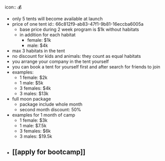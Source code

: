 icon:: 💰

- only 5 tents will become available at launch
- price of one tent
  id:: 66c812f9-ab83-47f1-9b81-16eccba6005a
	- base price during 2 week program is $1k without habitats
	- in addition for each habitat
		- female: $1k
		- male: $4k
- max 3 habitats in the tent
- no discount for kids and animals: they count as equal habitats
- you arrange your company in the tent yourself
- you can book a tent for yourself first and after search for friends to join
- examples:
	- 1 female: $2k
	- 1 male: $5k
	- 3 females: $4k
	- 3 males: $13k
- full moon package
	- package include whole month
	- second month discount: 50%
- examples for 1 month of camp
	- 1 female: $3k
	- 1 male: $7.5k
	- 3 females: $6k
	- 3 males: $19.5k
- ## [[apply for bootcamp]]